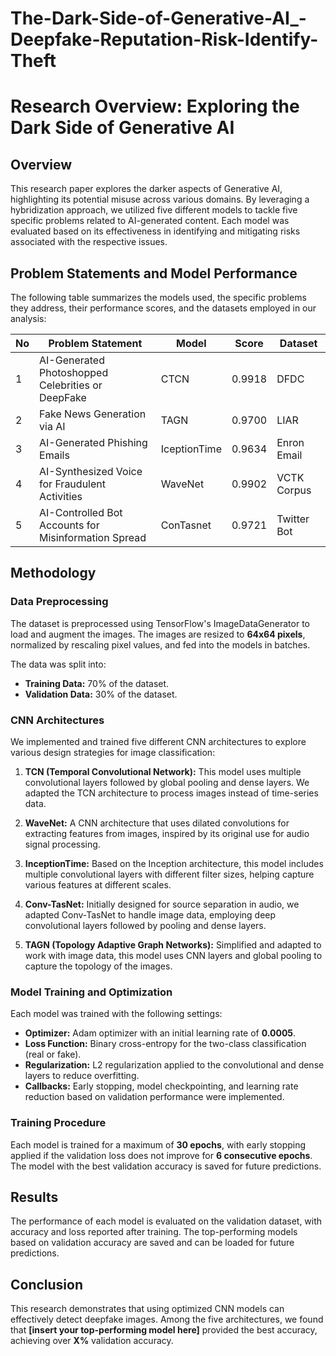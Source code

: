 # The-Dark-Side-of-Generative-AI_-Deepfake-Reputation-Risk-Identify-Theft

# Research Overview: Exploring the Dark Side of Generative AI

## Overview
This research paper explores the darker aspects of Generative AI, highlighting its potential misuse across various domains. By leveraging a hybridization approach, we utilized five different models to tackle five specific problems related to AI-generated content. Each model was evaluated based on its effectiveness in identifying and mitigating risks associated with the respective issues.

## Problem Statements and Model Performance
The following table summarizes the models used, the specific problems they address, their performance scores, and the datasets employed in our analysis:

| No | Problem Statement                                           | Model           | Score  | Dataset        |
|----|-----------------------------------------------------------|------------------|--------|-----------------|
| 1  | AI-Generated Photoshopped Celebrities or DeepFake         | CTCN             | 0.9918 | DFDC            |
| 2  | Fake News Generation via AI                                | TAGN             | 0.9700 | LIAR            |
| 3  | AI-Generated Phishing Emails                               | IceptionTime     | 0.9634 | Enron Email     |
| 4  | AI-Synthesized Voice for Fraudulent Activities             | WaveNet          | 0.9902 | VCTK Corpus     |
| 5  | AI-Controlled Bot Accounts for Misinformation Spread       | ConTasnet        | 0.9721 | Twitter Bot     |

## Methodology

### Data Preprocessing
The dataset is preprocessed using TensorFlow's ImageDataGenerator to load and augment the images. The images are resized to **64x64 pixels**, normalized by rescaling pixel values, and fed into the models in batches.

The data was split into:
- **Training Data:** 70% of the dataset.
- **Validation Data:** 30% of the dataset.

### CNN Architectures
We implemented and trained five different CNN architectures to explore various design strategies for image classification:

1. **TCN (Temporal Convolutional Network):** This model uses multiple convolutional layers followed by global pooling and dense layers. We adapted the TCN architecture to process images instead of time-series data.
  
2. **WaveNet:** A CNN architecture that uses dilated convolutions for extracting features from images, inspired by its original use for audio signal processing.

3. **InceptionTime:** Based on the Inception architecture, this model includes multiple convolutional layers with different filter sizes, helping capture various features at different scales.

4. **Conv-TasNet:** Initially designed for source separation in audio, we adapted Conv-TasNet to handle image data, employing deep convolutional layers followed by pooling and dense layers.

5. **TAGN (Topology Adaptive Graph Networks):** Simplified and adapted to work with image data, this model uses CNN layers and global pooling to capture the topology of the images.

### Model Training and Optimization
Each model was trained with the following settings:
- **Optimizer:** Adam optimizer with an initial learning rate of **0.0005**.
- **Loss Function:** Binary cross-entropy for the two-class classification (real or fake).
- **Regularization:** L2 regularization applied to the convolutional and dense layers to reduce overfitting.
- **Callbacks:** Early stopping, model checkpointing, and learning rate reduction based on validation performance were implemented.

### Training Procedure
Each model is trained for a maximum of **30 epochs**, with early stopping applied if the validation loss does not improve for **6 consecutive epochs**. The model with the best validation accuracy is saved for future predictions.

## Results
The performance of each model is evaluated on the validation dataset, with accuracy and loss reported after training. The top-performing models based on validation accuracy are saved and can be loaded for future predictions.

## Conclusion
This research demonstrates that using optimized CNN models can effectively detect deepfake images. Among the five architectures, we found that **[insert your top-performing model here]** provided the best accuracy, achieving over **X%** validation accuracy.


